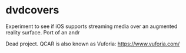 # dvdcovers
Experiment to see if iOS supports streaming media over an augmented reality surface. Port of an andr

Dead project. QCAR is also known as Vuforia: https://www.vuforia.com/
